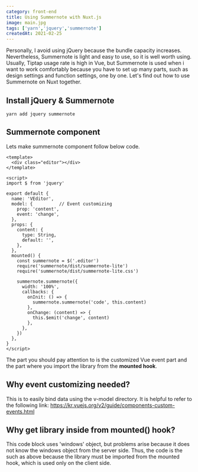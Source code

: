 ```yaml
---
category: front-end
title: Using Summernote with Nuxt.js 
image: main.jpg
tags: ['yarn','jquery','summernote']
createdAt: 2021-02-25
---
```


<v-image :src="path+'/main.jpg'"></v-image>

Personally, I avoid using jQuery because the bundle capacity increases.
Nevertheless, Summernote is light and easy to use, so it is well worth using.
Usually, Tiptap usage rate is high in Vue, but Summernote <!--more--> is used
when i want to work comfortably because you have to set up many parts,
such as design settings and function settings, one by one.
Let's find out how to use Summernote on Nuxt together.

## Install jQuery & Summernote
```shell
yarn add jquery summernote
```
## Summernote component
Lets make summernote component follow below code.
```vue[VEditor.vue]
<template>
  <div class="editor"></div>
</template>

<script>
import $ from 'jquery'

export default {
  name: 'VEditor',
  model: {          // Event customizing
    prop: 'content',
    event: 'change',
  },
  props: {
    content: {
      type: String,
      default: '',
    },
  },
  mounted() {
    const summernote = $('.editor')
    require('summernote/dist/summernote-lite')
    require('summernote/dist/summernote-lite.css')

    summernote.summernote({
      width: '100%',
      callbacks: {
        onInit: () => {
          summernote.summernote('code', this.content)
        },
        onChange: (content) => {
          this.$emit('change', content)
        },
      },
    })
  },
}
</script>
```
The part you should pay attention to is the customized Vue event part
and the part where you import the library from the **mounted hook**.

## Why event customizing needed?
This is to easily bind data using the v-model directory.
It is helpful to refer to the following link:
https://kr.vuejs.org/v2/guide/components-custom-events.html

## Why get library inside from mounted() hook?
This code block uses 'windows' object, but problems arise
because it does not know the windows object from the server side.
Thus, the code is the such as above because the library must be
imported from the mounted hook, which is used only on the client side.
